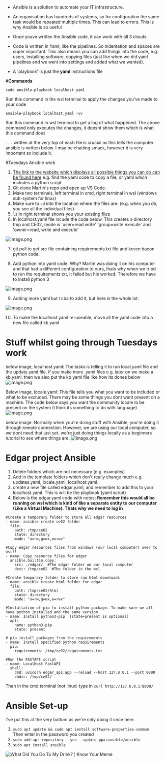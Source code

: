 - Ansible is a solution to automate your IT infrastructure. 
- An organisation has hundreds of systems, so for configuration the same task would be repeated multiple times. This can lead to errors. This is why Ansible is so useful
- Once youve written the Ansible code, it can work with all 3 clouds. 
- Code is written in Yaml, like the pipelines. So indentation and spaces are super important. This also means you can add things into the code, e.g. users, installing software, copying files (just like when we did yaml pipelines and we went into settings and added what we wanted).

- A 'playbook' is just the **yaml** instructions file


#**Commands**

`sudo ansible-playbook localhost.yaml`

Run this command in the wsl terminal to apply the changes you've made to your code

`ansible-playbook localhost.yaml -vv`

Run this command in wsl terminal to get a log of what happened. The above command only executes the changes, it doesnt show them which is what this command does

`---` written at the very top of each file is crucial as this tells the computer ansible is written below. I may be chatting smack, however it is very important so include it.

#Tuesdays Ansible work 

1. [The link to the website which displays all possible things you can do can be found here](https://docs.ansible.com/ansible/latest/collections/ansible/builtin/index.html) e.g. find the yaml code to copy a file, or yaml which includes a python script
2. Git clone Martin's repo and open up VS Code.
2. Make two terminals, left terminal in cmd, right terminal in wsl (windows sub-system for linux)
3. Make sure to `cd` into the location where the files are. (e.g. when you dir, you  see all the individual files)
4. `ls` in right terminal shows you your existing files
5. In localhost.yaml file incude the code below. This creates a directory tmp and CE02, mode is 'user=read write' 'group=write execute' and 'owner=read, write and execute'

![image.png](/.attachments/image-a26134a6-afd7-4221-a65c-85050b540032.png)

7. git pull to get src file containing requirements.txt file and keven bacon python code.

8. Add python into yaml code. Why? Martin was doing it on his computer and that had a different configuration to ours, thats why when we tried to run the requirements.txt, it failed but his worked. Therefore we have to install python 3

![image.png](/.attachments/image-863a017a-f9c9-4592-8d0b-eba30eb6910c.png)

9. Adding more yaml but I cba to add it, but here is the whole lot:

![image.png](/.attachments/image-45115255-c8ae-487a-831e-485f2297354c.png)

10. To make the localhost.yaml re-useable, move all the yaml code into a new file called kb.yaml

# Stuff whilst going through Tuesdays work

below image, localhost.yaml: The tasks is telling it to run local.yaml file and the update.yaml file. If you make more .yaml files e.g. later on we make a kb.yaml, then we also put the kb.yaml file like how its dones below
![image.png](/.attachments/image-8ea33c43-bd06-42b6-80bf-739ac5ba73d2.png)

Below image, locale.yaml: This file tells you what you want to be included or what to be excluded. There may be some things you dont want present on a machine. The code below says you want the community locale to be present on the system (I think its something to do with language)
![image.png](/.attachments/image-1ceca6ed-3588-4f9a-902e-399d73bc4fd4.png)

below image: Normally when you're doing stuff with Ansible, you're doing it through remote connection. However, we are using our local computer, so we dont need that just yet. we're just doing things locally as a beginners tutorial to see where things are.
![image.png](/.attachments/image-0c131de6-7e4b-4f0c-8b2c-bc1aaf8d4b47.png)



# Edgar project Ansible
1. Delete folders which are not necessary (e.g. examples)
2. Add in the template folders which don't really change much e.g. updates.yaml, locale.yaml, localhost.yaml. 
3. create a new file called edgar.yaml, and remember to add this to your localhost.yaml. This is will be the playbook (yaml script)
4. Below is the edgar.yaml code with notes:
**Remember this would all be running on wsl which is kind of like a separate entity to our computer (Like a Virtual Machine). Thats why we need to log in**

```---
#Create a temporary folder to store all edgar resources
- name: ansible create ce02 folder
  file:
    path: /tmp/ce02
    state: directory
    mode: "u=rw,g=wx,o=rwx"

#Copy edgar resources files from windows (our local computer) over to wsl!! 
- name: Copy resource files for edgar
  ansible.builtin.copy:
    src: ./edgar/  #The edgar folder on our local computer
    dest: /tmp/ce02  #The folder in the wsl 

#Create temporary folder to store raw html downloads 
- name: ansible create html folder for edgar
  file:
    path: /tmp/ce02/html
    state: directory
    mode: "u=rw,g=wx,o=rwx"

#Installation of pip to install python package. To make sure we all have python installed and the same version
- name: Install python3-pip  (state=present is optional)
  apt:
    name: python3-pip
    state: present

# pip install packages from the requirements
- name: Install specified python requirements
  pip:
    requirements: /tmp/ce02/requirements.txt

#Run the FASTAPI script
- name: Localhost FastAPI
  shell:
    cmd: uvicorn edgar_api:app --reload --host 127.0.0.1 --port 8000
    chdir: /tmp/ce02/
```

Then in the cmd terminal (not linux) type in `curl http://127.0.0.1:8000/`


# Ansible Set-up
I've put this at the very bottom as we're only doing it once here. 
1. `sudo apt update && sudo apt install software-properties-common`
Then enter in the password you created
2. `sudo add-apt-repository --yes --update ppa:ansible/ansible`
3. `sudo apt install ansible`


<IMG  src="https://i.kym-cdn.com/photos/images/masonry/001/811/508/cf9.png"  alt="What Did You Do To My Drink? | Know Your Meme"/>